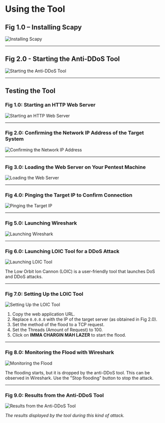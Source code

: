 # Using the Tool

## Fig 1.0 – Installing Scapy

![Installing Scapy](./extracted_images/image_9.png)

---

## Fig 2.0 - Starting the Anti-DDoS Tool

![Starting the Anti-DDoS Tool](./extracted_images/image_7.png)

---

## Testing the Tool

### Fig 1.0: Starting an HTTP Web Server

![Starting an HTTP Web Server](./extracted_images/image_5.png)

---

### Fig 2.0: Confirming the Network IP Address of the Target System

![Confirming the Network IP Address](./extracted_images/image_3.png)

---

### Fig 3.0: Loading the Web Server on Your Pentest Machine

![Loading the Web Server](./extracted_images/image_1.png)

---

### Fig 4.0: Pinging the Target IP to Confirm Connection

![Pinging the Target IP](./extracted_images/image_10.png)

---

### Fig 5.0: Launching Wireshark

![Launching Wireshark](./extracted_images/image_8.png)

---

### Fig 6.0: Launching LOIC Tool for a DDoS Attack

![Launching LOIC Tool](./extracted_images/image_6.png)

The Low Orbit Ion Cannon (LOIC) is a user-friendly tool that launches DoS and DDoS attacks.

---

### Fig 7.0: Setting Up the LOIC Tool

![Setting Up the LOIC Tool](./extracted_images/image_4.png)

1. Copy the web application URL.
2. Replace `0.0.0.0` with the IP of the target server (as obtained in Fig 2.0).
3. Set the method of the flood to a TCP request.
4. Set the Threads (Amount of Request) to 100.
5. Click on **IMMA CHARGIN MAH LAZER** to start the flood.

---

### Fig 8.0: Monitoring the Flood with Wireshark

![Monitoring the Flood](./extracted_images/image_2.png)

The flooding starts, but it is dropped by the anti-DDoS tool. This can be observed in Wireshark. Use the "Stop flooding" button to stop the attack.

---

### Fig 9.0: Results from the Anti-DDoS Tool

![Results from the Anti-DDoS Tool](./extracted_images/image_11.png)

*The results displayed by the tool during this kind of attack.*
